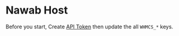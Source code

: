 # Nawab Host
Before you start, Create [API Token](https://docs.whmcs.com/Manage_API_Credentials#Creating_Admin_API_Authentication_Credentials) then update the all `WHMCS_*` keys.
